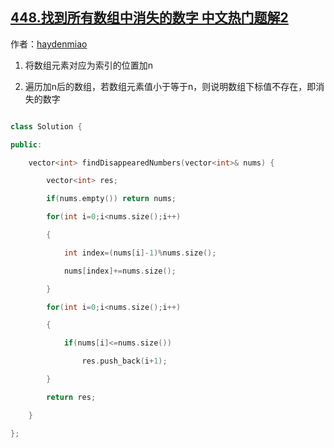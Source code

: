 ## [448.找到所有数组中消失的数字 中文热门题解2](https://leetcode.cn/problems/find-all-numbers-disappeared-in-an-array/solutions/100000/cyuan-shu-zu-cao-zuo-by-haydenmiao)

作者：[haydenmiao](https://leetcode.cn/u/haydenmiao)
1. 将数组元素对应为索引的位置加n
2. 遍历加n后的数组，若数组元素值小于等于n，则说明数组下标值不存在，即消失的数字
``` C++
class Solution {
public:
    vector<int> findDisappearedNumbers(vector<int>& nums) {
        vector<int> res;
        if(nums.empty()) return nums;
        for(int i=0;i<nums.size();i++)
        {
            int index=(nums[i]-1)%nums.size();
            nums[index]+=nums.size();
        }
        for(int i=0;i<nums.size();i++)
        {
            if(nums[i]<=nums.size())
                res.push_back(i+1);
        }
        return res;
    }
};
```